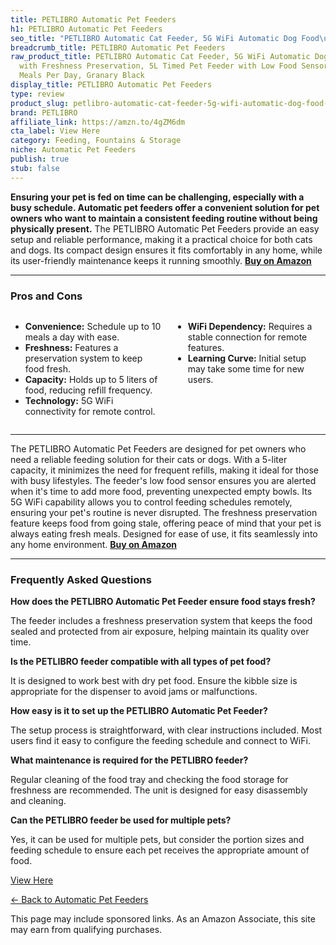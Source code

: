 ```yaml
---
title: PETLIBRO Automatic Pet Feeders
h1: PETLIBRO Automatic Pet Feeders
seo_title: "PETLIBRO Automatic Cat Feeder, 5G WiFi Automatic Dog Food\u2026"
breadcrumb_title: PETLIBRO Automatic Pet Feeders
raw_product_title: PETLIBRO Automatic Cat Feeder, 5G WiFi Automatic Dog Food Dispenser
  with Freshness Preservation, 5L Timed Pet Feeder with Low Food Sensor, Up to 10
  Meals Per Day, Granary Black
display_title: PETLIBRO Automatic Pet Feeders
type: review
product_slug: petlibro-automatic-cat-feeder-5g-wifi-automatic-dog-food-dispenser-with-d4760b6b
brand: PETLIBRO
affiliate_link: https://amzn.to/4gZM6dm
cta_label: View Here
category: Feeding, Fountains & Storage
niche: Automatic Pet Feeders
publish: true
stub: false
---
```


<div id="intro" class="full-width">
  <p><strong>Ensuring your pet is fed on time can be challenging, especially with a busy schedule. Automatic pet feeders offer a convenient solution for pet owners who want to maintain a consistent feeding routine without being physically present.</strong> The PETLIBRO Automatic Pet Feeders provide an easy setup and reliable performance, making it a practical choice for both cats and dogs. Its compact design ensures it fits comfortably in any home, while its user-friendly maintenance keeps it running smoothly. <a href="https://amzn.to/4gZM6dm" rel="nofollow sponsored noopener" target="_blank"><strong>Buy on Amazon</strong></a></p>
</div>

<hr />
<h3 id="pros-cons">Pros and Cons</h3>
<div class="pc-grid" style="display:grid;grid-template-columns:1fr 1fr;gap:16px;">
  <ul>
    <li><strong>Convenience:</strong> Schedule up to 10 meals a day with ease.</li>
    <li><strong>Freshness:</strong> Features a preservation system to keep food fresh.</li>
    <li><strong>Capacity:</strong> Holds up to 5 liters of food, reducing refill frequency.</li>
    <li><strong>Technology:</strong> 5G WiFi connectivity for remote control.</li>
  </ul>
  <ul>
    <li><strong>WiFi Dependency:</strong> Requires a stable connection for remote features.</li>
    <li><strong>Learning Curve:</strong> Initial setup may take some time for new users.</li>
  </ul>
</div>
<hr />

<div class="full-width">
  <p>The PETLIBRO Automatic Pet Feeders are designed for pet owners who need a reliable feeding solution for their cats or dogs. With a 5-liter capacity, it minimizes the need for frequent refills, making it ideal for those with busy lifestyles. The feeder's low food sensor ensures you are alerted when it's time to add more food, preventing unexpected empty bowls. Its 5G WiFi capability allows you to control feeding schedules remotely, ensuring your pet's routine is never disrupted. The freshness preservation feature keeps food from going stale, offering peace of mind that your pet is always eating fresh meals. Designed for ease of use, it fits seamlessly into any home environment. <a href="https://amzn.to/4gZM6dm" rel="nofollow sponsored noopener" target="_blank"><strong>Buy on Amazon</strong></a></p>
</div>

<hr />
<h3 id="faqs">Frequently Asked Questions</h3>

<p><strong>How does the PETLIBRO Automatic Pet Feeder ensure food stays fresh?</strong></p>
<p>The feeder includes a freshness preservation system that keeps the food sealed and protected from air exposure, helping maintain its quality over time.</p>

<p><strong>Is the PETLIBRO feeder compatible with all types of pet food?</strong></p>
<p>It is designed to work best with dry pet food. Ensure the kibble size is appropriate for the dispenser to avoid jams or malfunctions.</p>

<p><strong>How easy is it to set up the PETLIBRO Automatic Pet Feeder?</strong></p>
<p>The setup process is straightforward, with clear instructions included. Most users find it easy to configure the feeding schedule and connect to WiFi.</p>

<p><strong>What maintenance is required for the PETLIBRO feeder?</strong></p>
<p>Regular cleaning of the food tray and checking the food storage for freshness are recommended. The unit is designed for easy disassembly and cleaning.</p>

<p><strong>Can the PETLIBRO feeder be used for multiple pets?</strong></p>
<p>Yes, it can be used for multiple pets, but consider the portion sizes and feeding schedule to ensure each pet receives the appropriate amount of food.</p>
<p><a class="btn" href="https://amzn.to/4gZM6dm" target="_blank" rel="nofollow sponsored noopener">View Here</a></p>
<p><a href="/roundups/feeding-fountains-storage/automatic-pet-feeders/">← Back to Automatic Pet Feeders</a></p>
<aside class="disclosure">This page may include sponsored links. As an Amazon Associate, this site may earn from qualifying purchases.</aside>
